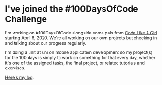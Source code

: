 # I've joined the #100DaysOfCode Challenge

I'm working on #100DaysOfCode alongside some pals from [Code Like A Girl](https://www.codelikeagirl.org) starting April 6, 2020. We're all working on our own projects but checking in and talking about our progress regularly.

I'm doing a unit at uni on mobile application development so my project(s) for the 100 days is simply to work on something for that every day, whether it's one of the assigned tasks, the final project, or related tutorials and exercises. 

[Here's my log](https://github.com/doubleedesign/100-days-of-code/blob/master/r1-log.md).
